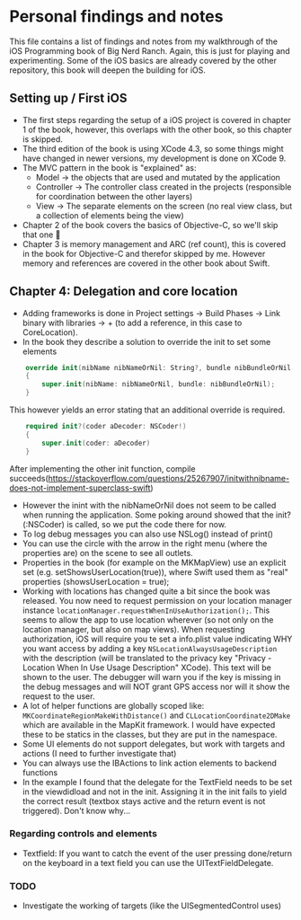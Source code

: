 # Personal findings and notes
This file contains a list of findings and notes from my walkthrough of the iOS Programming book of Big Nerd Ranch. Again, this is just for playing and experimenting. Some of the iOS basics are already covered by the other repository, this book will deepen the building for iOS.

## Setting up / First iOS
- The first steps regarding the setup of a iOS project is covered in chapter 1 of the book, however, this overlaps with the other book, so this chapter is skipped.
- The third edition of the book is using XCode 4.3, so some things might have changed in newer versions, my development is done on XCode 9.
- The MVC pattern in the book is "explained" as: 
    - Model -> the objects that are used and mutated by the application
    - Controller -> The controller class created in the projects (responsible for coordination between the other layers)
    - View -> The separate elements on the screen (no real view class, but a collection of elements being the view)
- Chapter 2 of the book covers the basics of Objective-C, so we'll skip that one 🤠
- Chapter 3 is memory management and ARC (ref count), this is covered in the book for Objective-C and therefor skipped by me. However memory and references are covered in the other book about Swift.

## Chapter 4: Delegation and core location
- Adding frameworks is done in Project settings -> Build Phases -> Link binary with libraries -> + (to add a reference, in this case to CoreLocation).
- In the book they describe a solution to override the init to set some elements
```swift
    override init(nibName nibNameOrNil: String?, bundle nibBundleOrNil: Bundle?)
	{
		super.init(nibName: nibNameOrNil, bundle: nibBundleOrNil);
	}
```
This however yields an error stating that an additional override is required.
```swift	
	required init?(coder aDecoder: NSCoder!)
	{
		super.init(coder: aDecoder)
	}
```
After implementing the other init function, compile succeeds(https://stackoverflow.com/questions/25267907/initwithnibname-does-not-implement-superclass-swift)
- However the inint with the nibNameOrNil does not seem to be called when running the application. Some poking around showed that the init?(:NSCoder) is called, so we put the code there for now.
- To log debug messages you can also use NSLog() instead of print()
- You can use the circle with the arrow in the right menu (where the properties are) on the scene to see all outlets.
- Properties in the book (for example on the MKMapView) use an explicit set (e.g. setShowsUserLocation(true)), where Swift used them as "real" properties (showsUserLocation = true);
- Working with locations has changed quite a bit since the book was released. You now need to request permission on your location manager instance ```locationManager.requestWhenInUseAuthorization();```. This seems to allow the app to use location wherever (so not only on the location manager, but also on map views). When requesting authorization, iOS will require you te set a info.plist value indicating WHY you want access by adding a key ```NSLocationAlwaysUsageDescription``` with the description (will be translated to the privacy key "Privacy - Location When In Use Usage Description" XCode). This text will be shown to the user. The debugger will warn you if the key is missing in the debug messages and will NOT grant GPS access nor will it show the request to the user.
- A lot of helper functions are globally scoped like: ```MKCoordinateRegionMakeWithDistance()``` and ```CLLocationCoordinate2DMake``` which are available in the MapKit framework. I would have expected these to be statics in the classes, but they are put in the namespace.
- Some UI elements do not support delegates, but work with targets and actions (I need to further investigate that)
- You can always use the IBActions to link action elements to backend functions
- In the example I found that the delegate for the TextField needs to be set in the viewdidload and not in the init. Assigning it in the init fails to yield the correct result (textbox stays active and the return event is not triggered). Don't know why...

### Regarding controls and elements
- Textfield: If you want to catch the event of the user pressing done/return on the keyboard in a text field you can use the UITextFieldDelegate.


### TODO
- Investigate the working of targets (like the UISegmentedControl uses)